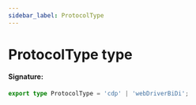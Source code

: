```yaml
---
sidebar_label: ProtocolType
---
```


# ProtocolType type

#### Signature:

```typescript
export type ProtocolType = 'cdp' | 'webDriverBiDi';
```
